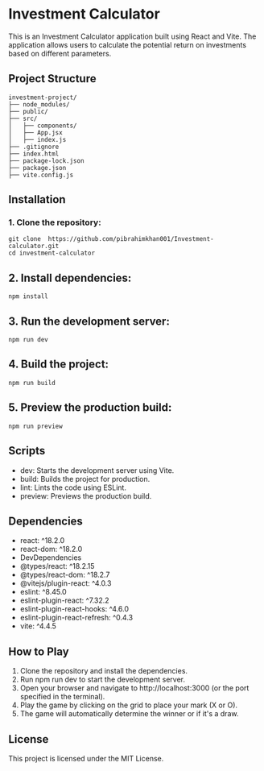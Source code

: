 # Investment Calculator

This is an Investment Calculator application built using React and Vite. The application allows users to calculate the potential return on investments based on different parameters.

## Project Structure

```plaintext
investment-project/
├── node_modules/
├── public/
├── src/
│   ├── components/
│   ├── App.jsx
│   ├── index.js
├── .gitignore
├── index.html
├── package-lock.json
├── package.json
├── vite.config.js

```
## Installation
### 1. Clone the repository:
```
git clone  https://github.com/pibrahimkhan001/Investment-calculator.git
cd investment-calculator
```
## 2. Install dependencies:
```
npm install
```
## 3. Run the development server:
```
npm run dev

```
## 4. Build the project:
```
npm run build

```
## 5. Preview the production build:
```
npm run preview

```
## Scripts

* dev: Starts the development server using Vite.
* build: Builds the project for production.
* lint: Lints the code using ESLint.
* preview: Previews the production build.

## Dependencies
* react: ^18.2.0
* react-dom: ^18.2.0
* DevDependencies
* @types/react: ^18.2.15
* @types/react-dom: ^18.2.7
* @vitejs/plugin-react: ^4.0.3
* eslint: ^8.45.0
* eslint-plugin-react: ^7.32.2
* eslint-plugin-react-hooks: ^4.6.0
* eslint-plugin-react-refresh: ^0.4.3
* vite: ^4.4.5

## How to Play
1. Clone the repository and install the dependencies.
2. Run npm run dev to start the development server.
3. Open your browser and navigate to http://localhost:3000 (or the port specified in the terminal).
4. Play the game by clicking on the grid to place your mark (X or O).
5. The game will automatically determine the winner or if it's a draw.

## License
This project is licensed under the MIT License.
